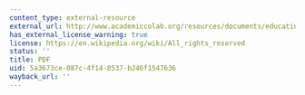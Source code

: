 ```yaml
---
content_type: external-resource
external_url: http://www.academiccolab.org/resources/documents/educating-the-fighterv3.pdf
has_external_license_warning: true
license: https://en.wikipedia.org/wiki/All_rights_reserved
status: ''
title: PDF
uid: 5a3673ce-087c-4f14-8537-b246f1547636
wayback_url: ''
---
```

